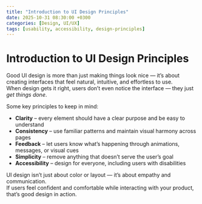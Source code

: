 ```yaml
---
title: "Introduction to UI Design Principles"
date: 2025-10-31 08:30:00 +0300
categories: [Design, UI/UX]
tags: [usability, accessibility, design-principles]
---
```


# Introduction to UI Design Principles

Good UI design is more than just making things look nice — it’s about creating interfaces that feel natural, intuitive, and effortless to use.  
When design gets it right, users don’t even notice the interface — they just *get things done*.

Some key principles to keep in mind:  
- **Clarity** – every element should have a clear purpose and be easy to understand  
- **Consistency** – use familiar patterns and maintain visual harmony across pages  
- **Feedback** – let users know what’s happening through animations, messages, or visual cues  
- **Simplicity** – remove anything that doesn’t serve the user’s goal  
- **Accessibility** – design for everyone, including users with disabilities  

UI design isn’t just about color or layout — it’s about empathy and communication.  
If users feel confident and comfortable while interacting with your product, that’s good design in action.
